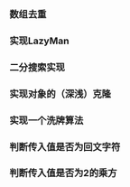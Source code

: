 ### 数组去重

### 实现LazyMan

### 二分搜索实现

### 实现对象的（深浅）克隆

###  实现一个洗牌算法

###  判断传入值是否为回文字符

### 判断传入值是否为2的乘方
